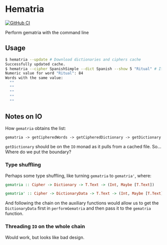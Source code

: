 # Hematria

[![GitHub CI](https://github.com/DavSanchez/hematria/workflows/CI/badge.svg)](https://github.com/DavSanchez/hematria/actions)

Perform gematria with the command line

## Usage

```bash
$ hematria --update # Download dictionaries and ciphers cache
Successfully updated cache.
$ hematria --cipher SpanishSimple --dict Spanish --show 5 "Ritual" # If cache is not present, the program errors.
Numeric value for word "Ritual": 84
Words with the same value:
  ""
  ""
  ""
  ""
  ""
```

## Notes on IO

How `gematria` obtains the list:

```diagram
gematria -> getCipheredWords -> getCipheredDictionary -> getDictionary
```

`getDictionary` should be on the `IO` monad as it pulls from a cached file. So... Where do we put the boundary?

### Type shuffling

Perhaps some type shuffling, like turning `gematria` to `gematria'`, where:

```haskell
gematria :: Cipher -> Dictionary -> T.Text -> (Int, Maybe [T.Text])

gematria' :: Cipher -> DictionaryData -> T.Text -> (Int, Maybe [T.Text])
```

And following the chain on the auxiliary functions would allow us to get the `DictionaryData` first in `performGematria` and then pass it to the `gematria` function.

### Threading `IO` on the whole chain

Would work, but looks like bad design.

